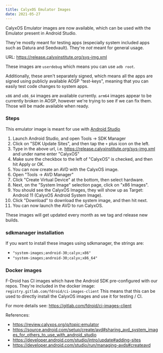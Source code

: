 ```yaml
---
title: CalyxOS Emulator Images
date: 2021-05-27
---
```


CalyxOS Emulator images are now available, which can be used with the Emulator present in Android Studio.

They're mostly meant for testing apps (especially system included apps such as Datura and Seedvault). They're *not* meant for general usage. 

URL: <https://release.calyxinstitute.org/sys-img.xml>

These images are `userdebug` which means you can use `adb root`.

Additionally, these aren't separately signed, which means all the apps are signed using publicly available AOSP "test-keys", meaning that you can easily test code changes to system apps.

`x86` and `x86_64` images are available currently. `arm64` images appear to be currently broken in AOSP, however we're trying to see if we can fix them. Those will be made available when ready.

### Steps

This emulator image is meant for use with [Android Studio](https://developer.android.com/studio)

1. Launch Android Studio, and open Tools -> SDK Manager
2. Click on "SDK Update Sites", and then tap the `+` plus icon on the left.
3. Type in the above url, i.e. <https://release.calyxinstitute.org/sys-img.xml> and under name enter "CalyxOS"
4. Make sure the checkbox to the left of "CalyxOS" is checked, and then hit Apply or OK.
5. You can now create an AVD with the CalyxOS image.
6. Open "Tools -> AVD Manager"
7. Click "Create Virtual Device" at the bottom, then select hardware.
8. Next, on the "System Image" selection page, click on "x86 Images".
9. You should see the CalyxOS Images, they will show up as Target: Android 11 (CalyxOS Android System Image).
10. Click "Download" to download the system image, and then hit next.
11. You can now launch the AVD to run CalyxOS.

These images will get updated every month as we tag and release new builds.

### sdkmanager installation

If you want to install these images using sdkmanager, the strings are:
* `"system-images;android-30;calyx;x86"`
* `"system-images;android-30;calyx;x86_64"`

### Docker images

F-Droid has CI images which have the Android SDK pre-configured with our repos.
They're included in the docker image: `registry.gitlab.com/fdroid/ci-images-client`
This means that this can be used to directly install the CalyxOS images and use it for testing / CI.

For more details see: <https://gitlab.com/fdroid/ci-images-client>

References:
* https://review.calyxos.org/q/topic:emulator
* https://source.android.com/setup/create/avd#sharing_avd_system_images_for_others_to_use_with_android_studio
* https://developer.android.com/studio/intro/update#adding-sites
* https://developer.android.com/studio/run/managing-avds#createavd
